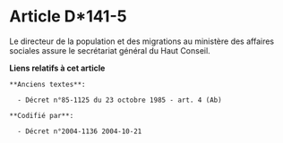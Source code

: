 # Article D*141-5

Le directeur de la population et des migrations au ministère des affaires sociales assure le secrétariat général du Haut
Conseil.

**Liens relatifs à cet article**

	**Anciens textes**:

	  - Décret n°85-1125 du 23 octobre 1985 - art. 4 (Ab)

	**Codifié par**:

	  - Décret n°2004-1136 2004-10-21
